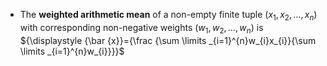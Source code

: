 - The **weighted arithmetic mean** of a non-empty finite tuple $(x_1,x_2,\dots,x_n)$ with corresponding non-negative weights $(w_1,w_2,\dots,w_n)$ is ${\displaystyle {\bar {x}}={\frac {\sum \limits _{i=1}^{n}w_{i}x_{i}}{\sum \limits _{i=1}^{n}w_{i}}}}$